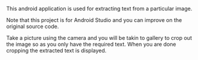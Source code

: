 This android application is used for extracting text from a particular image.

Note that this project is for Android Studio and you can improve on the original source code.

Take a picture using the camera and you will be takin to gallery to crop out the image so as you only have the required text. When you are done cropping the extracted text is displayed.

